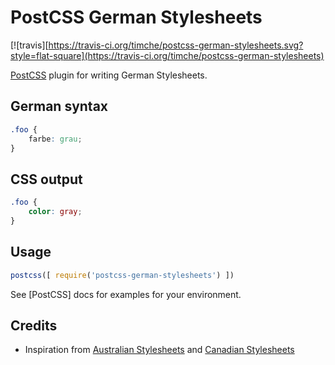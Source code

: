 # PostCSS German Stylesheets

[![travis][https://travis-ci.org/timche/postcss-german-stylesheets.svg?style=flat-square](https://travis-ci.org/timche/postcss-german-stylesheets)

[PostCSS](https://github.com/postcss/postcss) plugin for writing German Stylesheets.

## German syntax
```css
.foo {
    farbe: grau;
}
```

## CSS output
```css
.foo {
    color: gray;
}
```

## Usage

```js
postcss([ require('postcss-german-stylesheets') ])
```

See [PostCSS] docs for examples for your environment.

## Credits

* Inspiration from [Australian Stylesheets](https://github.com/dp-lewis/postcss-australian-stylesheets) and [Canadian Stylesheets](https://github.com/chancancode/postcss-canadian-stylesheets)
